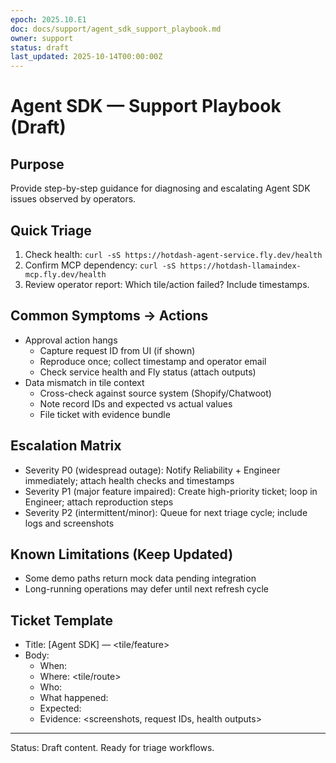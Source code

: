 ```yaml
---
epoch: 2025.10.E1
doc: docs/support/agent_sdk_support_playbook.md
owner: support
status: draft
last_updated: 2025-10-14T00:00:00Z
---
```


# Agent SDK — Support Playbook (Draft)

## Purpose
Provide step-by-step guidance for diagnosing and escalating Agent SDK issues observed by operators.

## Quick Triage
1. Check health: `curl -sS https://hotdash-agent-service.fly.dev/health`
2. Confirm MCP dependency: `curl -sS https://hotdash-llamaindex-mcp.fly.dev/health`
3. Review operator report: Which tile/action failed? Include timestamps.

## Common Symptoms → Actions
- Approval action hangs
  - Capture request ID from UI (if shown)
  - Reproduce once; collect timestamp and operator email
  - Check service health and Fly status (attach outputs)
- Data mismatch in tile context
  - Cross-check against source system (Shopify/Chatwoot)
  - Note record IDs and expected vs actual values
  - File ticket with evidence bundle

## Escalation Matrix
- Severity P0 (widespread outage): Notify Reliability + Engineer immediately; attach health checks and timestamps
- Severity P1 (major feature impaired): Create high-priority ticket; loop in Engineer; attach reproduction steps
- Severity P2 (intermittent/minor): Queue for next triage cycle; include logs and screenshots

## Known Limitations (Keep Updated)
- Some demo paths return mock data pending integration
- Long-running operations may defer until next refresh cycle

## Ticket Template
- Title: [Agent SDK] <symptom> — <tile/feature>
- Body:
  - When: <UTC timestamp>
  - Where: <tile/route>
  - Who: <operator email>
  - What happened: <symptom>
  - Expected: <expected behavior>
  - Evidence: <screenshots, request IDs, health outputs>

---
Status: Draft content. Ready for triage workflows.


